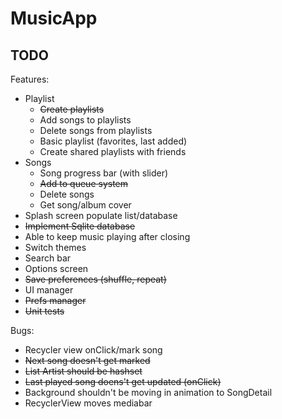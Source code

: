 # MusicApp

## TODO

Features:
- Playlist
  - ~~Create playlists~~
  - Add songs to playlists
  - Delete songs from playlists
  - Basic playlist (favorites, last added)
  - Create shared playlists with friends
- Songs
  - Song progress bar (with slider)
  - ~~Add to queue system~~
  - Delete songs
  - Get song/album cover
- Splash screen populate list/database
- ~~Implement Sqlite database~~
- Able to keep music playing after closing
- Switch themes
- Search bar
- Options screen
- ~~Save preferences (shuffle, repeat)~~
- UI manager
- ~~Prefs manager~~
- ~~Unit tests~~

Bugs:
- Recycler view onClick/mark song
- ~~Next song doesn't get marked~~
- ~~List Artist should be hashset~~
- ~~Last played song doens't get updated (onClick)~~
- Background shouldn't be moving in animation to SongDetail
- RecyclerView moves mediabar
